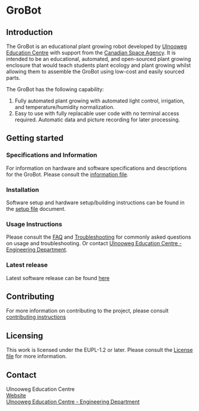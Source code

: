 # GroBot
## Introduction
The GroBot is an educational plant growing robot developed by [Ulnooweg Education Centre](https://ulnoowegeducation.ca/) with support 
from the [Canadian Space Agency](https://www.asc-csa.gc.ca/eng/). It is intended to be an educational, automated, and open-sourced plant
growing enclosure that would teach students plant ecology and plant growing whilst allowing them to assemble the GroBot using low-cost
and easily sourced parts.

The GroBot has the following capability:
1. Fully automated plant growing with automated light control, irrigation, and temperature/humidity normalization.
2. Easy to use with fully replacable user code with no terminal access required. Automatic data and picture recording for later processing.

## Getting started
### Specifications and Information
For information on hardware and software specifications and descriptions for the GroBot. Please consult the [information file](Info.md).

### Installation
Software setup and hardware setup/building instructions can be found in the [setup file](Setup.md) document.

### Usage Instructions
Please consult the [FAQ](FAQ.md) and [Troubleshooting](Troubleshooting.md) for commonly asked questions on usage and troubleshooting. Or contact [Ulnooweg Education Centre - Engineering Department](mailto:engineering@ulnooweg.ca).

### Latest release
Latest software release can be found [here](https://github.com/TNarakol-UEC/GroBot/releases/)

## Contributing
For more information on contributing to the project, please consult [contributing instructions](CONTRIBUTING.md)

## Licensing
This work is licensed under the EUPL-1.2 or later. Please consult the [License file](/LICENSE.md) for more information.

## Contact
Ulnooweg Education Centre<br/>
[Website](https://ulnoowegeducation.ca/)<br/>
[Ulnooweg Education Centre - Engineering Department](mailto:engineering@ulnooweg.ca)